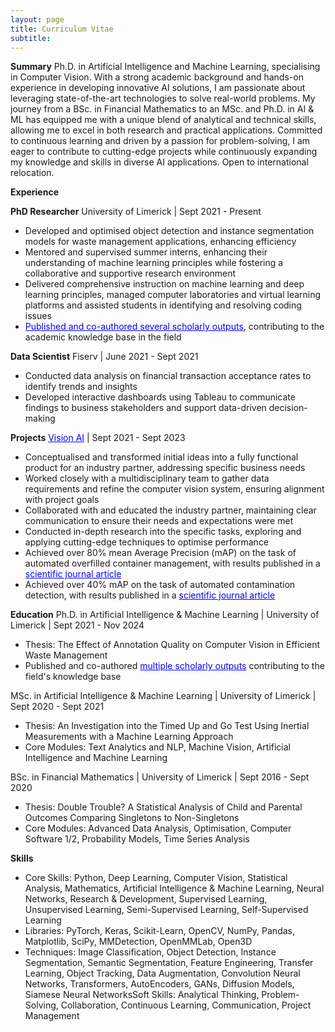 ```yaml
---
layout: page
title: Curriculum Vitae
subtitle: 
---
```


**Summary**
Ph.D. in Artificial Intelligence and Machine Learning, specialising in Computer Vision. With a strong academic background and hands-on experience in developing innovative AI
solutions, I am passionate about leveraging state-of-the-art technologies to solve real-world problems. My journey from a BSc. in Financial Mathematics to an MSc. and Ph.D. in AI
& ML has equipped me with a unique blend of analytical and technical skills, allowing me to excel in both research and practical applications. Committed to continuous learning
and driven by a passion for problem-solving, I am eager to contribute to cutting-edge projects while continuously expanding my knowledge and skills in diverse AI applications.
Open to international relocation.

**Experience**

**PhD Researcher**
University of Limerick | Sept 2021 - Present
- Developed and optimised object detection and instance segmentation models for waste management applications, enhancing efficiency
- Mentored and supervised summer interns, enhancing their understanding of machine learning principles while fostering a collaborative and supportive research environment
- Delivered comprehensive instruction on machine learning and deep learning principles, managed computer laboratories and virtual learning platforms and assisted students in
identifying and resolving coding issues
- <a href="https://scholar.google.com/citations?user=gZgIYMoAAAAJ&hl=en" style="color:blue; text-decoration: underline;">Published and co-authored several scholarly outputs</a>, contributing to the academic knowledge base in the field

**Data Scientist**
Fiserv | June 2021 - Sept 2021
- Conducted data analysis on financial transaction acceptance rates to identify trends and insights
- Developed interactive dashboards using Tableau to communicate findings to business stakeholders and support data-driven decision-making


**Projects**
<a href="https://www.amcsgroup.com/solutions/amcs-vision-ai/" style="color:blue; text-decoration: underline;">Vision AI</a> | Sept 2021 - Sept 2023
- Conceptualised and transformed initial ideas into a fully functional product for an industry partner, addressing specific business needs
- Worked closely with a multidisciplinary team to gather data requirements and refine the computer vision system, ensuring alignment with project goals
- Collaborated with and educated the industry partner, maintaining clear communication to ensure their needs and expectations were met
- Conducted in-depth research into the specific tasks, exploring and applying cutting-edge techniques to optimise performance
- Achieved over 80% mean Average Precision (mAP) on the task of automated overfilled container management, with results published in a <a href="https://www.sciencedirect.com/science/article/pii/S2667305323000546" style="color:blue; text-decoration: underline;">scientific journal article</a>
- Achieved over 40% mAP on the task of automated contamination detection, with results published in a  <a href="https://ieeexplore.ieee.org/abstract/document/10669564" style="color:blue; text-decoration: underline;">scientific journal article</a>

**Education**
Ph.D. in Artificial Intelligence & Machine Learning | University of Limerick | Sept 2021 - Nov 2024
- Thesis: The Effect of Annotation Quality on Computer Vision in Efficient Waste Management
- Published and co-authored <a href="https://scholar.google.com/citations?user=gZgIYMoAAAAJ&hl=en" style="color:blue; text-decoration: underline;">multiple scholarly outputs</a>  contributing to the field's knowledge base
 
MSc. in Artificial Intelligence & Machine Learning | University of Limerick | Sept 2020 - Sept 2021
- Thesis: An Investigation into the Timed Up and Go Test Using Inertial Measurements with a Machine Learning Approach
- Core Modules: Text Analytics and NLP, Machine Vision, Artificial Intelligence and Machine Learning

BSc. in Financial Mathematics | University of Limerick | Sept 2016 - Sept 2020
- Thesis: Double Trouble? A Statistical Analysis of Child and Parental Outcomes Comparing Singletons to Non-Singletons
- Core Modules: Advanced Data Analysis, Optimisation, Computer Software 1/2, Probability Models, Time Series Analysis

**Skills**
- Core Skills: Python, Deep Learning, Computer Vision, Statistical Analysis, Mathematics, Artificial Intelligence & Machine Learning, Neural Networks, Research & Development, Supervised Learning, Unsupervised Learning, Semi-Supervised Learning, Self-Supervised Learning
- Libraries: PyTorch, Keras, Scikit-Learn, OpenCV, NumPy, Pandas, Matplotlib, SciPy, MMDetection, OpenMMLab, Open3D
- Techniques: Image Classification, Object Detection, Instance Segmentation, Semantic Segmentation, Feature Engineering, Transfer Learning,
Object Tracking, Data Augmentation, Convolution Neural Networks, Transformers, AutoEncoders, GANs, Diffusion Models, Siamese Neural NetworksSoft Skills: Analytical Thinking, Problem-Solving, Collaboration, Continuous Learning, Communication, Project Management
